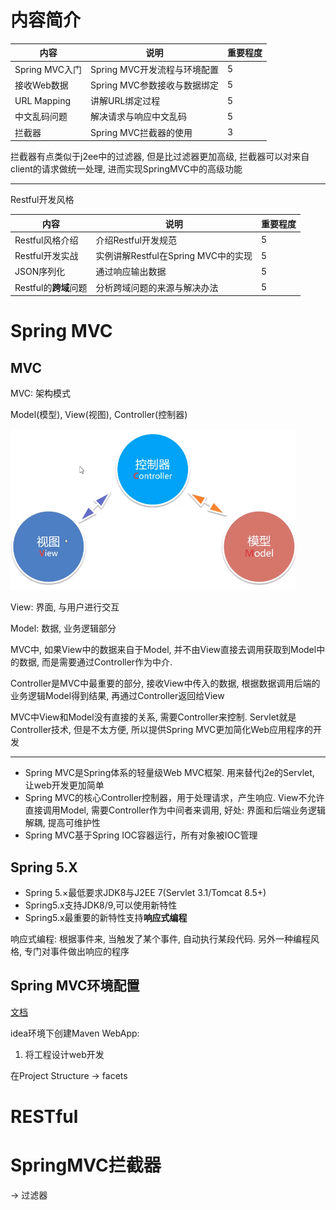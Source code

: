 # 内容简介

| 内容           | 说明                         | 重要程度 |
| -------------- | ---------------------------- | -------- |
| Spring MVC入门 | Spring MVC开发流程与环境配置 | 5        |
| 接收Web数据    | Spring MVC参数接收与数据绑定 | 5        |
| URL Mapping    | 讲解URL绑定过程              | 5        |
| 中文乱码问题   | 解决请求与响应中文乱码       | 5        |
| 拦截器         | Spring MVC拦截器的使用       | 3        |

拦截器有点类似于j2ee中的过滤器, 但是比过滤器更加高级, 拦截器可以对来自client的请求做统一处理, 进而实现SpringMVC中的高级功能

---

Restful开发风格

| 内容                  | 说明                                | 重要程度 |
| --------------------- | ----------------------------------- | -------- |
| Restful风格介绍       | 介绍Restful开发规范                 | 5        |
| Restful开发实战       | 实例讲解Restful在Spring MVC中的实现 | 5        |
| JSON序列化            | 通过响应输出数据                    | 5        |
| Restful的**跨域**问题 | 分析跨域问题的来源与解决办法        | 5        |

# Spring MVC

## MVC

MVC: 架构模式

Model(模型), View(视图), Controller(控制器)

<img src="img/springmvc/image-20211228190749625.png" alt="image-20211228190749625" style="zoom:50%;" />

View: 界面, 与用户进行交互

Model: 数据, 业务逻辑部分

MVC中, 如果View中的数据来自于Model, 并不由View直接去调用获取到Model中的数据, 而是需要通过Controller作为中介. 

Controller是MVC中最重要的部分, 接收View中传入的数据, 根据数据调用后端的业务逻辑Model得到结果, 再通过Controller返回给View

MVC中View和Model没有直接的关系, 需要Controller来控制. Servlet就是Controller技术, 但是不太方便, 所以提供Spring MVC更加简化Web应用程序的开发

---

* Spring MVC是Spring体系的轻量级Web MVC框架. 用来替代j2e的Servlet, 让web开发更加简单
* Spring MVC的核心Controller控制器，用于处理请求，产生响应. View不允许直接调用Model, 需要Controller作为中间者来调用, 好处: 界面和后端业务逻辑解耦, 提高可维护性
* Spring MVC基于Spring IOC容器运行，所有对象被IOC管理

## Spring 5.X

* Spring 5.×最低要求JDK8与J2EE 7(Servlet 3.1/Tomcat 8.5+)
* Spring5.x支持JDK8/9,可以使用新特性
* Spring5.x最重要的新特性支持**响应式编程**

响应式编程: 根据事件来, 当触发了某个事件, 自动执行某段代码. 另外一种编程风格, 专门对事件做出响应的程序

## Spring MVC环境配置

[文档](https://docs.spring.io/spring-framework/docs/current/reference/html/web.html)

idea环境下创建Maven WebApp: 

1. 将工程设计web开发

在Project Structure -> facets















# RESTful



























# SpringMVC拦截器



-> 过滤器
























































